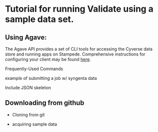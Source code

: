 # Tutorial for running Validate using a sample data set.

## Using Agave:

The Agave API provides a set of CLI tools for accessing the Cyverse data store and running apps on Stampede. Comprehensive instructions for configuring your client may be found [here](https://github.com/iPlantCollaborativeOpenSource/cyverse-sdk).

Frequently-Used Commands

example of submitting a job w/ syngenta data

Include JSON skeleton

## Downloading from github

* Cloning from git

* acquiring sample data

